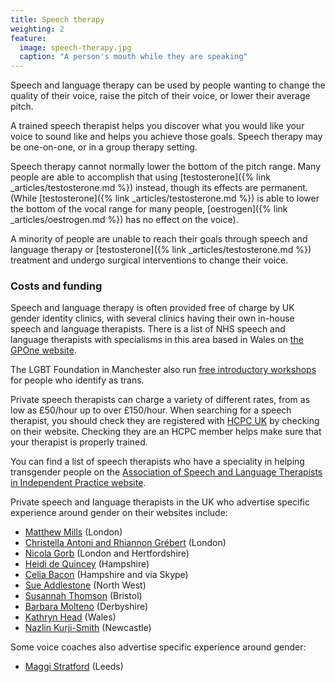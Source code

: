 ```yaml
---
title: Speech therapy
weighting: 2
feature:
  image: speech-therapy.jpg
  caption: "A person's mouth while they are speaking"
---
```


Speech and language therapy can be used by people wanting to change the quality of their voice, raise the pitch of their voice, or lower their average pitch. 

A trained speech therapist helps you discover what you would like your voice to sound like and helps you achieve those goals. Speech therapy may be one-on-one, or in a group therapy setting.

Speech therapy cannot normally lower the bottom of the pitch range. Many people are able to accomplish that using [testosterone]({% link _articles/testosterone.md %}) instead, though its effects are permanent. (While [testosterone]({% link _articles/testosterone.md %}) is able to lower the bottom of the vocal range for many people, [oestrogen]({% link _articles/oestrogen.md %}) has no effect on the voice).

A minority of people are unable to reach their goals through speech and language therapy or [testosterone]({% link _articles/testosterone.md %}) treatment and undergo surgical interventions to change their voice.

### Costs and funding

Speech and language therapy is often provided free of charge by UK gender identity clinics, with several clinics having their own in-house speech and language therapists. There is a list of NHS speech and language therapists with specialisms in this area based in Wales on [the GPOne website](http://www.gpone.wales.nhs.uk/sitesplus/documents/1000/Wales%20GI%20Specialist%20SLT%20Contact%20Details%20per%20LHB%20-March%202020.pdf).

The LGBT Foundation in Manchester also run [free introductory workshops](https://lgbt.foundation/who-we-help/trans-people/voice-coaching) for people who identify as trans.

Private speech therapists can charge a variety of different rates, from as low as £50/hour up to over £150/hour. When searching for a speech therapist, you should check they are registered with [HCPC UK](https://www.hcpc-uk.org/) by checking on their website. Checking they are an HCPC member helps make sure that your therapist is properly trained.

You can find a list of speech therapists who have a speciality in helping transgender people on the [Association of Speech and Language Therapists in Independent Practice website](https://www.helpwithtalking.com/Member-Directory-specialty-23).

Private speech and language therapists in the UK who advertise specific experience around gender on their websites include:

- [Matthew Mills](http://www.matthewmills.uk.com/) (London)
- [Christella Antoni and Rhiannon Grébert](http://www.christellaantoni.co.uk/) (London)
- [Nicola Gorb](https://voicecommunicationclinic.com/) (London and Hertfordshire)
- [Heidi de Quincey](http://www.heididequincey.co.uk/) (Hampshire)
- [Celia Bacon](http://vox-humana.net/) (Hampshire and via Skype)
- [Sue Addlestone](http://www.sueaddlestone.co.uk) (North West)
- [Susannah Thomson](http://southbristolvoicetherapy.co.uk) (Bristol)
- [Barbara Molteno](http://www.vocalisptp.co.uk) (Derbyshire)
- [Kathryn Head](http://www.speech.org.uk/Speech_Therapy_Voice_Feminisation.html) (Wales)
- [Nazlin Kurji-Smith](https://www.northerngendernetwork.co.uk/) (Newcastle)

Some voice coaches also advertise specific experience around gender:

- [Maggi Stratford](https://www.maggistratford.com/) (Leeds)

